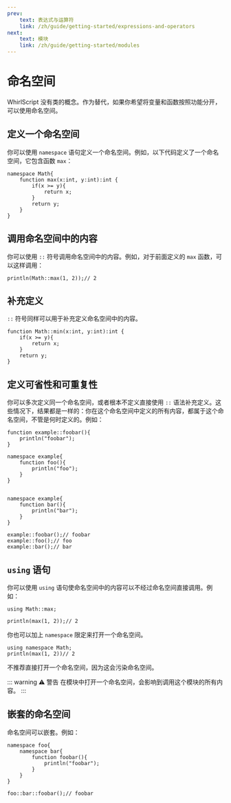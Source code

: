 ```yaml
---
prev:
    text: 表达式与运算符
    link: /zh/guide/getting-started/expressions-and-operators
next:
    text: 模块
    link: /zh/guide/getting-started/modules
---
```


# 命名空间

WhirlScript 没有类的概念。作为替代，如果你希望将变量和函数按照功能分开，可以使用命名空间。

## 定义一个命名空间

你可以使用 `namespace` 语句定义一个命名空间。例如，以下代码定义了一个命名空间，它包含函数 `max`：

```WhirlScript
namespace Math{
    function max(x:int, y:int):int {
        if(x >= y){
            return x;
        }
        return y;
    }
}
```

## 调用命名空间中的内容

你可以使用 `::` 符号调用命名空间中的内容。例如，对于前面定义的 `max` 函数，可以这样调用：

```WhirlScript
println(Math::max(1, 2));// 2
```

## 补充定义

`::` 符号同样可以用于补充定义命名空间中的内容。

```WhirlScript
function Math::min(x:int, y:int):int {
    if(x >= y){
        return x;
    }
    return y;
}
```

## 定义可省性和可重复性

你可以多次定义同一个命名空间，或者根本不定义直接使用 `::` 语法补充定义。这些情况下，结果都是一样的：你在这个命名空间中定义的所有内容，都属于这个命名空间，不管是何时定义的。例如：

```WhirlScript
function example::foobar(){
    println("foobar");
}

namespace example{
    function foo(){
        println("foo");
    }
}


namespace example{
    function bar(){
        println("bar");
    }
}

example::foobar();// foobar
example::foo();// foo
example::bar();// bar
```

## `using` 语句

你可以使用 `using` 语句使命名空间中的内容可以不经过命名空间直接调用。例如：

```WhirlScript
using Math::max;

println(max(1, 2));// 2
```

你也可以加上 `namespace` 限定来打开一个命名空间。

```WhirlScript
using namespace Math;
println(max(1, 2))// 2
```

不推荐直接打开一个命名空间，因为这会污染命名空间。

::: warning ⚠️ 警告
在模块中打开一个命名空间，会影响到调用这个模块的所有内容。
:::

## 嵌套的命名空间

命名空间可以嵌套。例如：

```WhirlScript
namespace foo{
    namespace bar{
        function foobar(){
            println("foobar");
        }
    }
}

foo::bar::foobar();// foobar
```